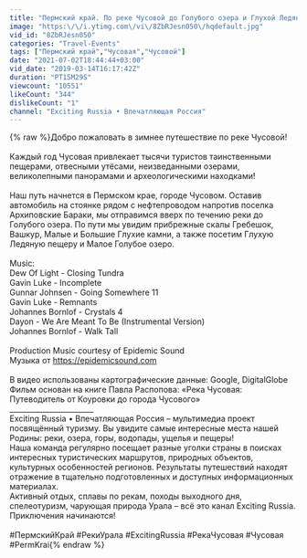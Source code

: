 ```yaml
---
title: "Пермский край. По реке Чусовой до Голубого озера и Глухой Ледяной пещеры"
image: "https:\/\/i.ytimg.com\/vi\/8ZbRJesn050\/hqdefault.jpg"
vid_id: "8ZbRJesn050"
categories: "Travel-Events"
tags: ["Пермский край","Чусовая","Чусовой"]
date: "2021-07-02T18:44:44+03:00"
vid_date: "2019-03-14T16:17:42Z"
duration: "PT15M29S"
viewcount: "10551"
likeCount: "344"
dislikeCount: "1"
channel: "Exciting Russia • Впечатляющая Россия"
---
```

{% raw %}Добро пожаловать в зимнее путешествие по реке Чусовой!<br /><br />Каждый год Чусовая привлекает тысячи туристов таинственными пещерами, отвесными утёсами, неизведанными озерами, великолепными панорамами и археологическими находками!<br /><br />Наш путь начнется в Пермском крае, городе Чусовом. Оставив автомобиль на стоянке рядом с нефтепроводом напротив поселка Архиповские Бараки, мы отправимся вверх по течению реки до Голубого озера. По пути мы увидим прибрежные скалы Гребешок, Вашкур, Малые и Большие Глухие камни, а также посетим Глухую Ледяную пещеру и Малое Голубое озеро.<br /><br />Music:<br />Dew Of Light - Closing Tundra<br />Gavin Luke - Incomplete<br />Gunnar Johnsen - Going Somewhere 11<br />Gavin Luke - Remnants<br />Johannes Bornlof - Crystals 4<br />Dayon - We Are Meant To Be (Instrumental Version)<br />Johannes Bornlof - Walk Tall <br /><br />Production Music courtesy of Epidemic Sound<br />Музыка от <a rel="nofollow" target="blank" href="https://epidemicsound.com">https://epidemicsound.com</a><br /><br />В видео использованы картографические данные: Google, DigitalGlobe<br />Фильм основан на книге Павла Распопова: «Река Чусовая: Путеводитель от Коуровки до города Чусового»<br />_______________________<br />Exciting Russia • Впечатляющая Россия – мультимедиа проект посвящённый туризму. Вы увидите самые интересные места нашей Родины: реки, озера, горы, водопады, ущелья и пещеры!<br />Наша команда регулярно посещает разные уголки страны в поисках интересных туристических маршрутов, природных объектов, культурных особенностей регионов. Результаты путешествий находят отражение в тщательно подготовленных и доступных информационных материалах.<br />Активный отдых, сплавы по рекам, походы выходного дня, спелеотуризм, чарующая природа Урала – всё это канал Exciting Russia. Приключения начинаются!<br /><br />#ПермскийКрай #РекиУрала #ExcitingRussia #РекаЧусовая #Чусовая #PermKrai{% endraw %}
